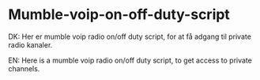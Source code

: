 # Mumble-voip-on-off-duty-script



DK: Her er mumble voip radio on/off duty script, for at få adgang til private radio kanaler.

EN: Here is a mumble voip radio on/off duty script, to get access to private channels.
